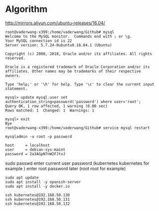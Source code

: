 # Algorithm

http://mirrors.aliyun.com/ubuntu-releases/16.04/

```shell
root@vaderwang-x399:/home/vaderwang/Github# mysql
Welcome to the MySQL monitor.  Commands end with ; or \g.
Your MySQL connection id is 22
Server version: 5.7.24-0ubuntu0.18.04.1 (Ubuntu)

Copyright (c) 2000, 2018, Oracle and/or its affiliates. All rights reserved.

Oracle is a registered trademark of Oracle Corporation and/or its
affiliates. Other names may be trademarks of their respective
owners.

Type 'help;' or '\h' for help. Type '\c' to clear the current input statement.

mysql> update mysql.user set authentication_string=password('password') where user='root';
Query OK, 1 row affected, 1 warning (0.00 sec)
Rows matched: 1  Changed: 1  Warnings: 1

mysql> exit
Bye
root@vaderwang-x399:/home/vaderwang/Github# service mysql restart

mysqladmin -u root -p password
```

```
host     = localhost
user     = debian-sys-maint
password = 2a3AGpN7nW2FJtvJ
```

sudo passwd
enter current user password (kubernetes kubernetes for example )
enter root password later (root root for example)

```
sudo apt update
sudo apt install -y openssh-server
sudo apt install -y docker.io

ssh kubernetes@192.168.50.130
ssh kubernetes@192.168.50.131
ssh kubernetes@192.168.50.132
```
